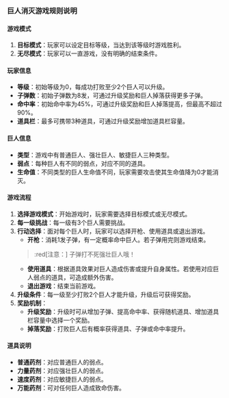### 巨人消灭游戏规则说明

#### 游戏模式

1. **目标模式**：玩家可以设定目标等级，当达到该等级时游戏胜利。
2. **无尽模式**：玩家可以一直游戏，没有明确的结束条件。

#### 玩家信息

- **等级**：初始等级为0，每成功打败至少2个巨人可以升级。
- **子弹数**：初始子弹数为8发，可通过升级奖励和巨人掉落获得更多子弹。
- **命中率**：初始命中率为45%，可通过升级奖励和巨人掉落提高，但最高不超过90%。
- **道具栏**：最多可携带3种道具，可通过升级奖励增加道具栏容量。

#### 巨人信息

- **类型**：游戏中有普通巨人、强壮巨人、敏捷巨人三种类型。
- **弱点**：每种巨人有不同的弱点，对应不同的道具。
- **生命值**：不同类型的巨人生命值不同，玩家需要攻击使其生命值降为0才能消灭。

#### 游戏流程

1. **选择游戏模式**：开始游戏时，玩家需要选择目标模式或无尽模式。
2. **每一级挑战**：每一级有3个巨人需要挑战。
3. **行动选择**：面对每个巨人时，玩家可以选择开枪、使用道具或退出游戏。
   - **开枪**：消耗1发子弹，有一定概率命中巨人。若子弹用完则游戏结束。
   > :red[注意：] 子弹打不死强壮巨人哦！
   - **使用道具**：根据道具效果对巨人造成伤害或提升自身属性。若使用对应巨人弱点的道具，可造成额外伤害。
   - **退出游戏**：结束当前游戏。
4. **升级条件**：每一级至少打败2个巨人才能升级，升级后可获得奖励。
5. **奖励机制**：
   - **升级奖励**：升级时可从增加子弹、提高命中率、获得随机道具、增加道具栏容量中选择一个奖励。
   - **掉落奖励**：打败巨人后有概率获得道具、子弹或命中率提升。

#### 道具说明

- **普通药剂**：对应普通巨人的弱点。
- **力量药剂**：对应强壮巨人的弱点。
- **速度药剂**：对应敏捷巨人的弱点。
- **万能药剂**：可对任何巨人造成致命伤害。
